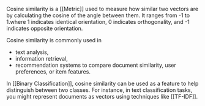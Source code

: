 Cosine similarity is a [[Metric]] used to measure how similar two vectors are by calculating the cosine of the angle between them. It ranges from -1 to 1.where 1 indicates identical orientation, 0 indicates orthogonality, and -1 indicates opposite orientation. 

Cosine similarity is commonly used in
- text analysis, 
- information retrieval, 
- recommendation systems to compare document similarity, user preferences, or item features.

In [[Binary Classification]], cosine similarity can be used as a feature to help distinguish between two classes. For instance, in text classification tasks, you might represent documents as vectors using techniques like [[TF-IDF]]. 
